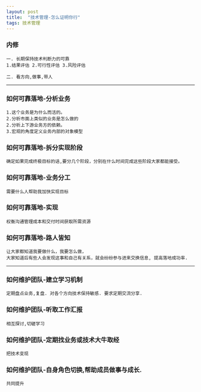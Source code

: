 ```yaml
---
layout: post
title:  "技术管理-怎么证明你行"
tags: 技术管理
---
```


### 内修

    一. 长期保持技术判断力的可靠
    1.结果评估 2.可行性评估 3.风险评估
    
    二. 看方向,做事,带人
    
---
        
### 如何可靠落地-分析业务  
    
    1.这个业务是为什么而活的。
    2.分析市面上类似的业务是怎么做的
    2.分析上下游业务方的依赖。
    3.宏观的角度定义业务内部的对象模型
    
### 如何可靠落地-拆分实现阶段

    确定如果完成终极目标的话,要分几个阶段，分别在什么时间完成这些阶段大家都能接受。
    
### 如何可靠落地-业务分工

    需要什么人帮助我加快实现目标
    
### 如何可靠落地-实现

    权衡沟通管理成本和交付时间获取所需资源
    
### 如何可靠落地-路人皆知

    让大家都知道我要做什么，我要怎么做，
    大家知道后有些人会发现这事和自己有关系，就会纷纷参与进来交换信息, 提高落地成功率.
    
    
---

### 如何维护团队-建立学习机制

    定期盘点业务,复盘. 对各个方向技术保持敏感. 要求定期交流分享.
    
### 如何维护团队-听取工作汇报
    
    相互探讨,切磋学习
    
### 如何维护团队-定期找业务或技术大牛取经
    
    把技术变现
    
### 如何维护团队-自身角色切换,帮助成员做事与成长.
    
    共同提升
    

   
